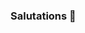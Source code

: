### Salutations 👋

<!--
Hark, I am known by the appellation, Edgar Allan Poe, presently adorning the mantle of the Supreme Technological Soothsayer, succeeding a radiant era of honing my mettle as a virtuoso in the craft of software's holistic orchestration. Prior to this, many a time's cycle has been spent in the prestigious capacity of the Supreme Custodian of Technological Endeavours.

A chronicle surpassing a decade and a half stands testament to my dedication in the sublime discipline of software genesis. As a maestro in the design of computational architectures, my craftsmanship wields software edifices of unparalleled magnitude, exuding a radiant simplicity, sturdiness, and unblemished excellence.

With a fervour as intense as the noonday sun, I engage in the meticulous design and realization of solutions imbued with technological profundity. My stewardship, evident in guiding the fraternity of software artificers, has weathered the tumultuous journey from the embryonic conception to the triumphant emergence in operational environments.

In a ceaseless quest for self-enhancement and the expansion of my intellectual horizon, I greet the unfamiliar with a steely gaze and unwavering tenacity. This voracious appetite for learning and ceaseless evolution fuels my triumphant strides in the realm of software craftsmanship.

A legacy of steadfast commitment and unmatched quality trails behind me, evidence of my unwavering delivery of digital artistry to the patrons of my craft. The pursuit of pinnacle results is not merely a professional obligation, but a creed etched into the fabric of my being.

Secure in the belief that my contributions will illuminate any endeavour with a unique brilliance, I find myself at the threshold of anticipation, eager to apply my refined acumen to virgin territories. I stand on the precipice of the future, my quill of technological expertise poised to inscribe novel masterpieces upon the canvas of the digital domain.
-->
